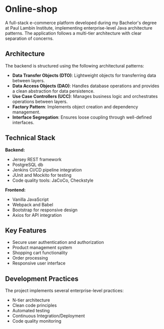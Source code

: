 # Online-shop

A full-stack e-commerce platform developed during my Bachelor's degree at Paul Lambin Institute, implementing enterprise-level Java architecture patterns.
The application follows a multi-tier architecture with clear separation of concerns.

## Architecture

The backend is structured using the following architectural patterns:

- **Data Transfer Objects (DTO)**: Lightweight objects for transferring data between layers.
- **Data Access Objects (DAO)**: Handles database operations and provides a clean abstraction for data persistence.
- **Use Case Controllers (UCC)**: Manages business logic and orchestrates operations between layers.
- **Factory Pattern**: Implements object creation and dependency management.
- **Interface Segregation**: Ensures loose coupling through well-defined interfaces.


## Technical Stack

**Backend:**

- Jersey REST framework
- PostgreSQL db
- Jenkins CI/CD pipeline integration
- JUnit and Mockito for testing
- Code quality tools: JaCoCo, Checkstyle

**Frontend:**

- Vanilla JavaScript
- Webpack and Babel
- Bootstrap for responsive design
- Axios for API integration

## Key Features

- Secure user authentication and authorization
- Product management system
- Shopping cart functionality
- Order processing
- Responsive user interface

## Development Practices

The project implements several enterprise-level practices:

- N-tier architecture
- Clean code principles
- Automated testing
- Continuous Integration/Deployment
- Code quality monitoring
